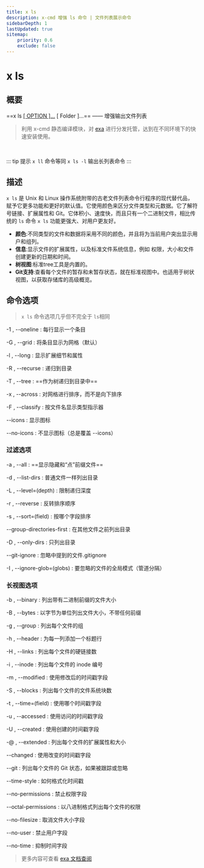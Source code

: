 ```yaml
---
title: x ls
description: x-cmd 增强 ls 命令 | 文件列表展示命令
sidebarDepth: 1
lastUpdated: true
sitemap:
    priority: 0.6
    exclude: false
---
```


# x ls

<Terminal :termIndex="0"/>

## 概要
==x ls [[ OPTION ]...](#命令选项) [ Folder ]...==  ——  增强输出文件列表

> 利用 x-cmd 静态编译模块，对 [exa](https://github.com/ogham/exa) 进行分发托管，达到在不同环境下的快速安装使用。

<br>

::: tip 提示
`x ll` 命令等同 `x ls -l` 输出长列表命令
:::

## 描述

`x ls` 是 Unix 和 Linux 操作系统附带的古老文件列表命令行程序的现代替代品，赋予它更多功能和更好的默认值。它使用颜色来区分文件类型和元数据。它了解符号链接、扩展属性和 Git。它体积小、速度快，而且只有一个二进制文件，相比传统的 `ls` 命令 `x ls` 功能更强大、对用户更友好。

- **颜色**:不同类型的文件和数据将采用不同的颜色，并且将为当前用户突出显示用户和组列。
- **信息**:显示文件的扩展属性，以及标准文件系统信息，例如 权限，大小和文件创建更新的日期和时间。
- **树视图**:标准tree工具是内置的。
- **Git支持**:查看每个文件的暂存和未暂存状态，就在标准视图中。也适用于树状视图，以获取存储库的高级概览。

## 命令选项

> `x ls` 命令选项几乎但不完全于 `ls`相同

-1 , --oneline
:   每行显示一个条目

-G , --grid
: 将条目显示为网格（默认）

-l , --long
: 显示扩展细节和属性

-R , --recurse
:  递归到目录

-T , --tree
: ==作为树递归到目录中==

-x , --across
: 对网格进行排序，而不是向下排序

-F , --classify
: 按文件名显示类型指示器

--icons
: 显示图标

--no-icons
: 不显示图标（总是覆盖 --icons）

### 过滤选项

-a , --all
: ==显示隐藏和“点”前缀文件==

-d , --list-dirs
: 普通文件一样列出目录

-L , --level=(depth)
: 限制递归深度

-r , --reverse
: 反转排序顺序

-s , --sort=(field)
: 按哪个字段排序

--group-directories-first
: 在其他文件之前列出目录

-D , --only-dirs
: 只列出目录

--git-ignore
: 忽略中提到的文件.gitignore

-I , --ignore-glob=(globs)
: 要忽略的文件的全局模式（管道分隔）

### 长视图选项

-b , --binary
: 列出带有二进制前缀的文件大小

-B , --bytes
: 以字节为单位列出文件大小，不带任何前缀

-g , --group
: 列出每个文件的组

-h , --header
: 为每一列添加一个标题行

-H , --links
: 列出每个文件的硬链接数

-i , --inode
: 列出每个文件的 inode 编号

-m , --modified
: 使用修改后的时间戳字段

-S , --blocks
: 列出每个文件的文件系统块数

-t , --time=(field)
: 使用哪个时间戳字段

-u , --accessed
: 使用访问的时间戳字段

-U , --created
: 使用创建的时间戳字段

-@ , --extended
: 列出每个文件的扩展属性和大小

--changed
: 使用改变的时间戳字段

--git
: 列出每个文件的 Git 状态，如果被跟踪或忽略

--time-style
: 如何格式化时间戳

--no-permissions
: 禁止权限字段

--octal-permissions
: 以八进制格式列出每个文件的权限

--no-filesize
: 取消文件大小字段

--no-user
: 禁止用户字段

--no-time
: 抑制时间字段


> 更多内容可查看 [exa 文档查阅](https://github.com/ogham/exa)
